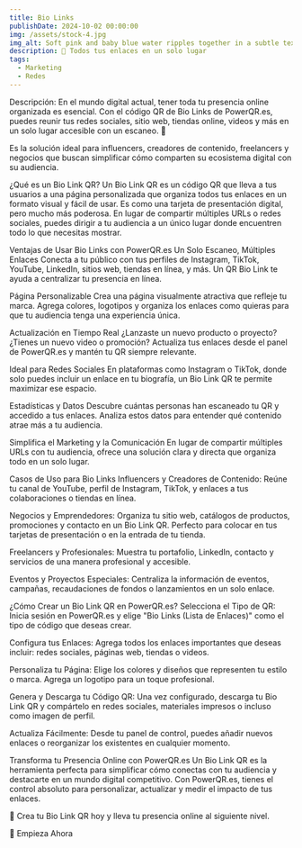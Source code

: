 ```yaml
---
title: Bio Links
publishDate: 2024-10-02 00:00:00
img: /assets/stock-4.jpg
img_alt: Soft pink and baby blue water ripples together in a subtle texture.
description: 🔗 Todos tus enlaces en un solo lugar
tags:
  - Marketing
  - Redes
---
```


Descripción:
En el mundo digital actual, tener toda tu presencia online organizada es esencial. Con el código QR de Bio Links de PowerQR.es, puedes reunir tus redes sociales, sitio web, tiendas online, videos y más en un solo lugar accesible con un escaneo. 🌟

Es la solución ideal para influencers, creadores de contenido, freelancers y negocios que buscan simplificar cómo comparten su ecosistema digital con su audiencia.

¿Qué es un Bio Link QR?
Un Bio Link QR es un código QR que lleva a tus usuarios a una página personalizada que organiza todos tus enlaces en un formato visual y fácil de usar. Es como una tarjeta de presentación digital, pero mucho más poderosa. En lugar de compartir múltiples URLs o redes sociales, puedes dirigir a tu audiencia a un único lugar donde encuentren todo lo que necesitas mostrar.

Ventajas de Usar Bio Links con PowerQR.es
Un Solo Escaneo, Múltiples Enlaces
Conecta a tu público con tus perfiles de Instagram, TikTok, YouTube, LinkedIn, sitios web, tiendas en línea, y más. Un QR Bio Link te ayuda a centralizar tu presencia en línea.

Página Personalizable
Crea una página visualmente atractiva que refleje tu marca. Agrega colores, logotipos y organiza los enlaces como quieras para que tu audiencia tenga una experiencia única.

Actualización en Tiempo Real
¿Lanzaste un nuevo producto o proyecto? ¿Tienes un nuevo video o promoción? Actualiza tus enlaces desde el panel de PowerQR.es y mantén tu QR siempre relevante.

Ideal para Redes Sociales
En plataformas como Instagram o TikTok, donde solo puedes incluir un enlace en tu biografía, un Bio Link QR te permite maximizar ese espacio.

Estadísticas y Datos
Descubre cuántas personas han escaneado tu QR y accedido a tus enlaces. Analiza estos datos para entender qué contenido atrae más a tu audiencia.

Simplifica el Marketing y la Comunicación
En lugar de compartir múltiples URLs con tu audiencia, ofrece una solución clara y directa que organiza todo en un solo lugar.

Casos de Uso para Bio Links
Influencers y Creadores de Contenido:
Reúne tu canal de YouTube, perfil de Instagram, TikTok, y enlaces a tus colaboraciones o tiendas en línea.

Negocios y Emprendedores:
Organiza tu sitio web, catálogos de productos, promociones y contacto en un Bio Link QR. Perfecto para colocar en tus tarjetas de presentación o en la entrada de tu tienda.

Freelancers y Profesionales:
Muestra tu portafolio, LinkedIn, contacto y servicios de una manera profesional y accesible.

Eventos y Proyectos Especiales:
Centraliza la información de eventos, campañas, recaudaciones de fondos o lanzamientos en un solo enlace.

¿Cómo Crear un Bio Link QR en PowerQR.es?
Selecciona el Tipo de QR:
Inicia sesión en PowerQR.es y elige "Bio Links (Lista de Enlaces)" como el tipo de código que deseas crear.

Configura tus Enlaces:
Agrega todos los enlaces importantes que deseas incluir: redes sociales, páginas web, tiendas o videos.

Personaliza tu Página:
Elige los colores y diseños que representen tu estilo o marca. Agrega un logotipo para un toque profesional.

Genera y Descarga tu Código QR:
Una vez configurado, descarga tu Bio Link QR y compártelo en redes sociales, materiales impresos o incluso como imagen de perfil.

Actualiza Fácilmente:
Desde tu panel de control, puedes añadir nuevos enlaces o reorganizar los existentes en cualquier momento.

Transforma tu Presencia Online con PowerQR.es
Un Bio Link QR es la herramienta perfecta para simplificar cómo conectas con tu audiencia y destacarte en un mundo digital competitivo. Con PowerQR.es, tienes el control absoluto para personalizar, actualizar y medir el impacto de tus enlaces.

🌟 Crea tu Bio Link QR hoy y lleva tu presencia online al siguiente nivel.

🔗 Empieza Ahora
